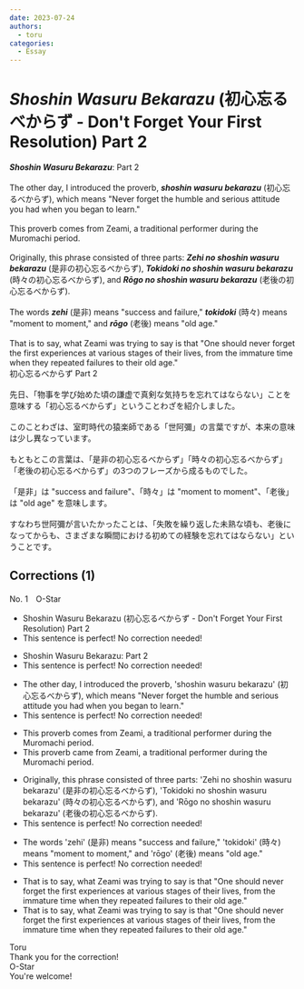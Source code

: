 ```yaml
---
date: 2023-07-24
authors:
  - toru
categories:
  - Essay
---
```


<h1 id="subject_show"><strong><em>Shoshin Wasuru Bekarazu</strong></em> (初心忘るべからず - Don't Forget Your First Resolution) Part 2</h1>
<div class="date" hidden>Jul 24, 2023 16:19</div>
<div id="post"><div id="body_show_ori">
<strong><em>Shoshin Wasuru Bekarazu</strong></em>: Part 2<br/><br/>The other day, I introduced the proverb, <strong><em>shoshin wasuru bekarazu</em></strong> (初心忘るべからず), which means "Never forget the humble and serious attitude you had when you began to learn."<br/><br/>This proverb comes from Zeami, a traditional performer during the Muromachi period.<br/><br/>Originally, this phrase consisted of three parts: <strong><em>Zehi no shoshin wasuru bekarazu</em></strong> (是非の初心忘るべからず), <strong><em>Tokidoki no shoshin wasuru bekarazu</em></strong> (時々の初心忘るべからず), and <strong><em>Rōgo no shoshin wasuru bekarazu</em></strong> (老後の初心忘るべからず).<br/><br/>The words <strong><em>zehi</em></strong> (是非) means "success and failure," <strong><em>tokidoki</em></strong> (時々) means "moment to moment," and <strong><em>rōgo</em></strong> (老後) means "old age."<br/><br/>That is to say, what Zeami was trying to say is that "One should never forget the first experiences at various stages of their lives, from the immature time when they repeated failures to their old age."
</div></div>

<!-- more -->

<div id="post_ja"><div id="body_show_mo">
初心忘るべからず Part 2<br/><br/>先日、「物事を学び始めた頃の謙虚で真剣な気持ちを忘れてはならない」ことを意味する「初心忘るべからず」ということわざを紹介しました。<br/><br/>このことわざは、室町時代の猿楽師である「世阿彌」の言葉ですが、本来の意味は少し異なっています。<br/><br/>もともとこの言葉は、「是非の初心忘るべからず」「時々の初心忘るべからず」「老後の初心忘るべからず」の3つのフレーズから成るものでした。<br/><br/>「是非」は "success and failure"、「時々」は "moment to moment"、「老後」は "old age" を意味します。<br/><br/>すなわち世阿彌が言いたかったことは、「失敗を繰り返した未熟な頃も、老後になってからも、さまざまな瞬間における初めての経験を忘れてはならない」ということです。
</div></div>

## Corrections (1)
<div id="block"><div class="first_name"> No. 1　<span class="just_name">O-Star</span></div><div id="block2">
<ul class="correction_field">
<li class="incorrect">Shoshin Wasuru Bekarazu (初心忘るべからず - Don't Forget Your First Resolution) Part 2</li>
<li class="corrected perfect">This sentence is perfect! No correction needed!</li>
</ul>
<ul class="correction_field">
<li class="incorrect">Shoshin Wasuru Bekarazu: Part 2</li>
<li class="corrected perfect">This sentence is perfect! No correction needed!</li>
</ul>
<ul class="correction_field">
<li class="incorrect">The other day, I introduced the proverb, 'shoshin wasuru bekarazu' (初心忘るべからず), which means "Never forget the humble and serious attitude you had when you began to learn."</li>
<li class="corrected perfect">This sentence is perfect! No correction needed!</li>
</ul>
<ul class="correction_field">
<li class="incorrect">This proverb comes from Zeami, a traditional performer during the Muromachi period.</li>
<li class="corrected correct">
This proverb <span class="f_bold">came</span> from Zeami, a traditional performer during the Muromachi period.
</li>
</ul>
<ul class="correction_field">
<li class="incorrect">Originally, this phrase consisted of three parts: 'Zehi no shoshin wasuru bekarazu' (是非の初心忘るべからず), 'Tokidoki no shoshin wasuru bekarazu' (時々の初心忘るべからず), and 'Rōgo no shoshin wasuru bekarazu' (老後の初心忘るべからず).</li>
<li class="corrected perfect">This sentence is perfect! No correction needed!</li>
</ul>
<ul class="correction_field">
<li class="incorrect">The words 'zehi' (是非) means "success and failure," 'tokidoki' (時々) means "moment to moment," and 'rōgo' (老後) means "old age."</li>
<li class="corrected perfect">This sentence is perfect! No correction needed!</li>
</ul>
<ul class="correction_field">
<li class="incorrect">That is to say, what Zeami was trying to say is that "One should never forget the first experiences at various stages of their lives, from the immature time when they repeated failures to their old age."</li>
<li class="corrected correct">
<span class="f_gray">That is to say, </span>what Zeami was trying to say is that "One should never forget the first experiences at various stages of their lives, from the immature time when they repeated failures to their old age."
</li>
</ul>
</div><div class="name"><span class="just_name">Toru</span><br>
Thank you for the correction!
</div>
<div class="name"><span class="just_name">O-Star</span><br>
You're welcome!
</div>
</div>
